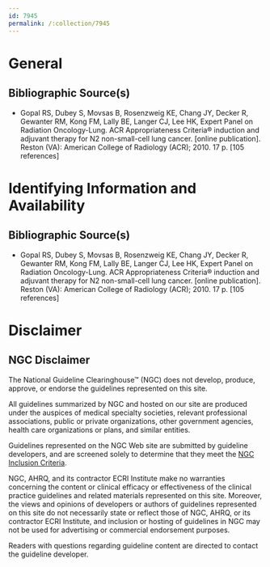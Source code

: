 ```yaml
---
id: 7945
permalink: /:collection/7945
---
```


# General

## Bibliographic Source(s)

- Gopal RS, Dubey S, Movsas B, Rosenzweig KE, Chang JY, Decker R, Gewanter RM, Kong FM, Lally BE, Langer CJ, Lee HK, Expert Panel on Radiation Oncology-Lung. ACR Appropriateness Criteria® induction and adjuvant therapy for N2 non-small-cell lung cancer. [online publication]. Reston (VA): American College of Radiology (ACR); 2010. 17 p. [105 references]

# Identifying Information and Availability

## Bibliographic Source(s)

- Gopal RS, Dubey S, Movsas B, Rosenzweig KE, Chang JY, Decker R, Gewanter RM, Kong FM, Lally BE, Langer CJ, Lee HK, Expert Panel on Radiation Oncology-Lung. ACR Appropriateness Criteria® induction and adjuvant therapy for N2 non-small-cell lung cancer. [online publication]. Reston (VA): American College of Radiology (ACR); 2010. 17 p. [105 references]

# Disclaimer

## NGC Disclaimer

The National Guideline Clearinghouse™ (NGC) does not develop, produce, approve, or endorse the guidelines represented on this site.

All guidelines summarized by NGC and hosted on our site are produced under the auspices of medical specialty societies, relevant professional associations, public or private organizations, other government agencies, health care organizations or plans, and similar entities.

Guidelines represented on the NGC Web site are submitted by guideline developers, and are screened solely to determine that they meet the [NGC Inclusion Criteria](/help-and-about/summaries/inclusion-criteria).

NGC, AHRQ, and its contractor ECRI Institute make no warranties concerning the content or clinical efficacy or effectiveness of the clinical practice guidelines and related materials represented on this site. Moreover, the views and opinions of developers or authors of guidelines represented on this site do not necessarily state or reflect those of NGC, AHRQ, or its contractor ECRI Institute, and inclusion or hosting of guidelines in NGC may not be used for advertising or commercial endorsement purposes.

Readers with questions regarding guideline content are directed to contact the guideline developer.

